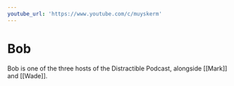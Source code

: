 ```yaml
---
youtube_url: 'https://www.youtube.com/c/muyskerm'
---
```


# Bob

Bob is one of the three hosts of the Distractible Podcast, alongside [[Mark]] and [[Wade]].
